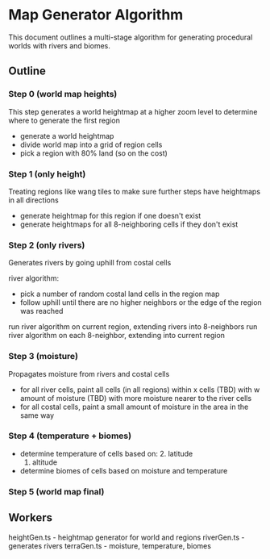 # Map Generator Algorithm
This document outlines a multi-stage algorithm for generating procedural worlds with rivers and biomes.

## Outline

### Step 0 (world map heights)
This step generates a world heightmap at a higher zoom level to determine where to generate the first region

  - generate a world heightmap
  - divide world map into a grid of region cells
  - pick a region with 80% land (so on the cost)

### Step 1 (only height)
Treating regions like wang tiles to make sure further steps have heightmaps in all directions

  - generate heightmap for this region if one doesn't exist
  - generate heightmaps for all 8-neighboring cells if they don't exist

### Step 2 (only rivers)
Generates rivers by going uphill from costal cells

river algorithm:
- pick a number of random costal land cells in the region map
- follow uphill until there are no higher neighbors or the edge of the region was reached

run river algorithm on current region, extending rivers into 8-neighbors
run river algorithm on each 8-neighbor, extending into current region

### Step 3 (moisture)
Propagates moisture from rivers and costal cells

  - for all river cells, paint all cells (in all regions) within x cells (TBD) with w amount of moisture (TBD)
    with more moisture nearer to the river cells
  - for all costal cells, paint a small amount of moisture in the area in the same way

### Step 4 (temperature + biomes)
  - determine temperature of cells based on:
    2. latitude
    1. altitude
  - determine biomes of cells based on moisture and temperature

### Step 5 (world map final)

## Workers

heightGen.ts - heightmap generator for world and regions
riverGen.ts - generates rivers
terraGen.ts - moisture, temperature, biomes
